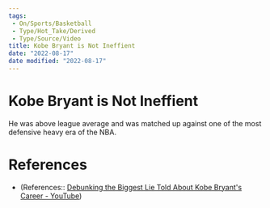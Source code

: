```yaml
---
tags:
 - On/Sports/Basketball
 - Type/Hot_Take/Derived
 - Type/Source/Video
title: Kobe Bryant is Not Ineffient
date: "2022-08-17"
date modified: "2022-08-17"
---
```


# Kobe Bryant is Not Ineffient
He was above league average and was matched up against one of the most defensive heavy era of the NBA.

# References
- (References:: [Debunking the Biggest Lie Told About Kobe Bryant's Career - YouTube](https://www.youtube.com/watch?v=J92KFTlDVWk))
